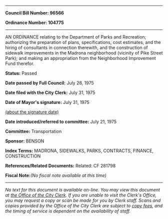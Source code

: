 

********

**Council Bill Number: 96566**
   
**Ordinance Number: 104775**
********

 AN ORDINANCE relating to the Department of Parks and Recreation; authorizing the preparation of plans, specifications, cost estimates, and the hiring of consultants in connection therewith, and the construction of sidewalk improvements in the Madrona neighborhood (vicinity of Pike Street Park); and making an appropriation from the Neighborhood Improvement Fund therefor.

**Status:** Passed
   
**Date passed by Full Council:** July 28, 1975
   
**Date filed with the City Clerk:** July 31, 1975
   
**Date of Mayor's signature:** July 31, 1975
   
[(about the signature date)](/~public/approvaldate.htm)
   
   
   
**Date introduced/referred to committee:** July 21, 1975
   
**Committee:** Transportation
   
**Sponsor:** BENSON
   
   
**Index Terms:** MADRONA, SIDEWALKS, PARKS, CONTRACTS, FINANCE, CONSTRUCTION

**References/Related Documents:** Related: CF 281798

**Fiscal Note:**_(No fiscal note available at this time)_
********

_No text for this document is available on-line. You may view this document at [the Office of the City Clerk](http://www.seattle.gov/leg/clerk/contactUs.htm). If you are unable to visit the Clerk's Office, you may request a copy or scan be made for you by Clerk staff. Scans and copies provided by the Office of the City Clerk are subject to [copy fees](http://clerk.seattle.gov/~public/clerkfees.htm), and the timing of service is dependent on the availability of staff._

